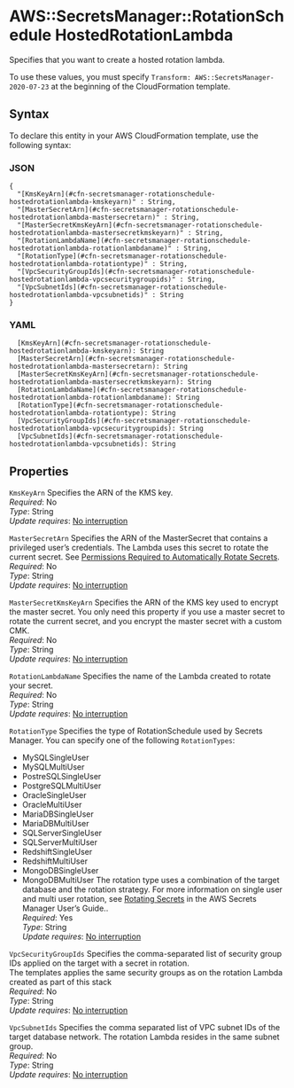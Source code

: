 # AWS::SecretsManager::RotationSchedule HostedRotationLambda<a name="aws-properties-secretsmanager-rotationschedule-hostedrotationlambda"></a>

Specifies that you want to create a hosted rotation lambda\.

To use these values, you must specify `Transform: AWS::SecretsManager-2020-07-23` at the beginning of the CloudFormation template\.

## Syntax<a name="aws-properties-secretsmanager-rotationschedule-hostedrotationlambda-syntax"></a>

To declare this entity in your AWS CloudFormation template, use the following syntax:

### JSON<a name="aws-properties-secretsmanager-rotationschedule-hostedrotationlambda-syntax.json"></a>

```
{
  "[KmsKeyArn](#cfn-secretsmanager-rotationschedule-hostedrotationlambda-kmskeyarn)" : String,
  "[MasterSecretArn](#cfn-secretsmanager-rotationschedule-hostedrotationlambda-mastersecretarn)" : String,
  "[MasterSecretKmsKeyArn](#cfn-secretsmanager-rotationschedule-hostedrotationlambda-mastersecretkmskeyarn)" : String,
  "[RotationLambdaName](#cfn-secretsmanager-rotationschedule-hostedrotationlambda-rotationlambdaname)" : String,
  "[RotationType](#cfn-secretsmanager-rotationschedule-hostedrotationlambda-rotationtype)" : String,
  "[VpcSecurityGroupIds](#cfn-secretsmanager-rotationschedule-hostedrotationlambda-vpcsecuritygroupids)" : String,
  "[VpcSubnetIds](#cfn-secretsmanager-rotationschedule-hostedrotationlambda-vpcsubnetids)" : String
}
```

### YAML<a name="aws-properties-secretsmanager-rotationschedule-hostedrotationlambda-syntax.yaml"></a>

```
  [KmsKeyArn](#cfn-secretsmanager-rotationschedule-hostedrotationlambda-kmskeyarn): String
  [MasterSecretArn](#cfn-secretsmanager-rotationschedule-hostedrotationlambda-mastersecretarn): String
  [MasterSecretKmsKeyArn](#cfn-secretsmanager-rotationschedule-hostedrotationlambda-mastersecretkmskeyarn): String
  [RotationLambdaName](#cfn-secretsmanager-rotationschedule-hostedrotationlambda-rotationlambdaname): String
  [RotationType](#cfn-secretsmanager-rotationschedule-hostedrotationlambda-rotationtype): String
  [VpcSecurityGroupIds](#cfn-secretsmanager-rotationschedule-hostedrotationlambda-vpcsecuritygroupids): String
  [VpcSubnetIds](#cfn-secretsmanager-rotationschedule-hostedrotationlambda-vpcsubnetids): String
```

## Properties<a name="aws-properties-secretsmanager-rotationschedule-hostedrotationlambda-properties"></a>

`KmsKeyArn`  <a name="cfn-secretsmanager-rotationschedule-hostedrotationlambda-kmskeyarn"></a>
Specifies the ARN of the KMS key\.  
*Required*: No  
*Type*: String  
*Update requires*: [No interruption](https://docs.aws.amazon.com/AWSCloudFormation/latest/UserGuide/using-cfn-updating-stacks-update-behaviors.html#update-no-interrupt)

`MasterSecretArn`  <a name="cfn-secretsmanager-rotationschedule-hostedrotationlambda-mastersecretarn"></a>
Specifies the ARN of the MasterSecret that contains a privileged user’s credentials\. The Lambda uses this secret to rotate the current secret\. See [Permissions Required to Automatically Rotate Secrets](https://docs.aws.amazon.com/secretsmanager/latest/userguide/rotating-secrets-required-permissions.html)\.  
*Required*: No  
*Type*: String  
*Update requires*: [No interruption](https://docs.aws.amazon.com/AWSCloudFormation/latest/UserGuide/using-cfn-updating-stacks-update-behaviors.html#update-no-interrupt)

`MasterSecretKmsKeyArn`  <a name="cfn-secretsmanager-rotationschedule-hostedrotationlambda-mastersecretkmskeyarn"></a>
Specifies the ARN of the KMS key used to encrypt the master secret\. You only need this property if you use a master secret to rotate the current secret, and you encrypt the master secret with a custom CMK\.  
*Required*: No  
*Type*: String  
*Update requires*: [No interruption](https://docs.aws.amazon.com/AWSCloudFormation/latest/UserGuide/using-cfn-updating-stacks-update-behaviors.html#update-no-interrupt)

`RotationLambdaName`  <a name="cfn-secretsmanager-rotationschedule-hostedrotationlambda-rotationlambdaname"></a>
Specifies the name of the Lambda created to rotate your secret\.  
*Required*: No  
*Type*: String  
*Update requires*: [No interruption](https://docs.aws.amazon.com/AWSCloudFormation/latest/UserGuide/using-cfn-updating-stacks-update-behaviors.html#update-no-interrupt)

`RotationType`  <a name="cfn-secretsmanager-rotationschedule-hostedrotationlambda-rotationtype"></a>
Specifies the type of RotationSchedule used by Secrets Manager\. You can specify one of the following `RotationTypes`:  
+ MySQLSingleUser
+ MySQLMultiUser
+ PostreSQLSingleUser
+ PostgreSQLMultiUser
+ OracleSingleUser
+ OracleMultiUser
+ MariaDBSingleUser
+ MariaDBMultiUser
+ SQLServerSingleUser
+ SQLServerMultiUser
+ RedshiftSingleUser
+ RedshiftMultiUser
+ MongoDBSingleUser
+ MongoDBMultiUser
The rotation type uses a combination of the target database and the rotation strategy\. For more information on single user and multi user rotation, see [ Rotating Secrets](https://docs.aws.amazon.com/secretsmanager/latest/userguide/rotating-secrets.html) in the AWS Secrets Manager User’s Guide\.\.  
*Required*: Yes  
*Type*: String  
*Update requires*: [No interruption](https://docs.aws.amazon.com/AWSCloudFormation/latest/UserGuide/using-cfn-updating-stacks-update-behaviors.html#update-no-interrupt)

`VpcSecurityGroupIds`  <a name="cfn-secretsmanager-rotationschedule-hostedrotationlambda-vpcsecuritygroupids"></a>
Specifies the comma\-separated list of security group IDs applied on the target with a secret in rotation\.  
The templates applies the same security groups as on the rotation Lambda created as part of this stack  
*Required*: No  
*Type*: String  
*Update requires*: [No interruption](https://docs.aws.amazon.com/AWSCloudFormation/latest/UserGuide/using-cfn-updating-stacks-update-behaviors.html#update-no-interrupt)

`VpcSubnetIds`  <a name="cfn-secretsmanager-rotationschedule-hostedrotationlambda-vpcsubnetids"></a>
Specifies the comma separated list of VPC subnet IDs of the target database network\. The rotation Lambda resides in the same subnet group\.  
*Required*: No  
*Type*: String  
*Update requires*: [No interruption](https://docs.aws.amazon.com/AWSCloudFormation/latest/UserGuide/using-cfn-updating-stacks-update-behaviors.html#update-no-interrupt)